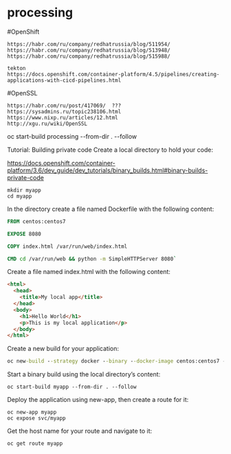 # processing

#OpenShift
```
https://habr.com/ru/company/redhatrussia/blog/511954/
https://habr.com/ru/company/redhatrussia/blog/513948/
https://habr.com/ru/company/redhatrussia/blog/515988/

tekton
https://docs.openshift.com/container-platform/4.5/pipelines/creating-applications-with-cicd-pipelines.html
```
#OpenSSL
```
https://habr.com/ru/post/417069/  ???
https://sysadmins.ru/topic238106.html
https://www.nixp.ru/articles/12.html
http://xgu.ru/wiki/OpenSSL
```

oc start-build processing --from-dir . --follow


Tutorial: Building private code
Create a local directory to hold your code:

https://docs.openshift.com/container-platform/3.6/dev_guide/dev_tutorials/binary_builds.html#binary-builds-private-code


```
mkdir myapp
cd myapp
```
In the directory create a file named Dockerfile with the following content:

```dockerfile
FROM centos:centos7

EXPOSE 8080

COPY index.html /var/run/web/index.html

CMD cd /var/run/web && python -m SimpleHTTPServer 8080`
```

Create a file named index.html with the following content:

```html
<html>
  <head>
    <title>My local app</title>
  </head>
  <body>
    <h1>Hello World</h1>
    <p>This is my local application</p>
  </body>
</html>
```
Create a new build for your application:

```cmd
oc new-build --strategy docker --binary --docker-image centos:centos7 --name myapp
```
Start a binary build using the local directory’s content:

```
oc start-build myapp --from-dir . --follow
```
Deploy the application using new-app, then create a route for it:

```
oc new-app myapp
oc expose svc/myapp
```
Get the host name for your route and navigate to it:

```
oc get route myapp
```